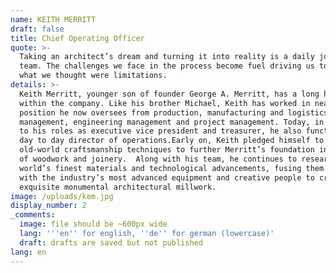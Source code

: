 ```yaml
---
name: KEITH MERRITT
draft: false
title: Chief Operating Officer
quote: >-
  Taking an architect’s dream and turning it into reality is a daily joy for my
  team. The challenges we face in the process become fuel driving us to exceed
  what we thought were limitations.
details: >-
  Keith Merritt, younger son of founder George A. Merritt, has a long history
  within the company. Like his brother Michael, Keith has worked in nearly every
  position he now oversees from production, manufacturing and logistics to plant
  management, engineering management and project management. Today, in addition
  to his roles as executive vice president and treasurer, he also functions as
  day to day director of operations.Early on, Keith pledged himself to mastering
  old-world craftsmanship techniques to further Merritt’s foundation in the art
  of woodwork and joinery.  Along with his team, he continues to research the
  world’s finest materials and technological advancements, fusing them together
  with the industry’s most advanced equipment and creative people to create
  exquisite monumental architectural millwork.
image: /uploads/kem.jpg
display_number: 2
_comments:
  image: file should be ~600px wide
  lang: '''en'' for english, ''de'' for german (lowercase)'
  draft: drafts are saved but not published
lang: en
---
```

